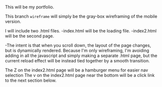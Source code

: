This will be my portfolio.

This branch `wireframe` will simply be the gray-box wireframing of the mobile version.

I will include two .html files.
  -index.html will be the loading file.
  -index2.html will be the second page.

  -The intent is that when you scroll down, the layout of the page changes, but is dynamically rendered. Because I'm only wireframing, I'm avoiding adding in all the javascript and simply making a separate .html page, but the current reload effect will be instead tied together by a smooth transition.

  The Z on the index2.html page will be a hamburger menu for easier nav selection
  The v on the index2.html page near the bottom will be a click link to the next section below.
